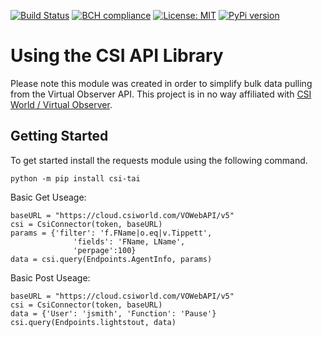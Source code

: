 [![Build Status](https://travis-ci.com/dtaivpp/CSI_API.svg?branch=master)](https://travis-ci.com/dtaivpp/CSI_API)
[![BCH compliance](https://bettercodehub.com/edge/badge/dtaivpp/CSI_API?branch=master)](https://bettercodehub.com/)
[![License: MIT](https://img.shields.io/badge/License-MIT-yellow.svg)](https://opensource.org/licenses/MIT)
[![PyPi version](https://pypip.in/v/csi-tai/badge.png)](https://pypi.org/project/csi-tai/)

# Using the CSI API Library 

Please note this module was created in order to simplify bulk data pulling from the Virtual Observer API. This project is in no way affiliated with [CSI World / Virtual Observer](https://www.csiworld.com).

## Getting Started

To get started install the requests module using the following command.  

`python -m pip install csi-tai`


Basic Get Useage:  
  ```
  baseURL = "https://cloud.csiworld.com/VOWebAPI/v5"  
  csi = CsiConnector(token, baseURL)  
  params = {'filter': 'f.FName|o.eq|v.Tippett',  
                'fields': 'FName, LName',  
                'perpage':100}  
  data = csi.query(Endpoints.AgentInfo, params)  
  ```

Basic Post Useage:  
  ```
  baseURL = "https://cloud.csiworld.com/VOWebAPI/v5"  
  csi = CsiConnector(token, baseURL)  
  data = {'User': 'jsmith', 'Function': 'Pause'}  
  csi.query(Endpoints.lightstout, data)  
  ```
